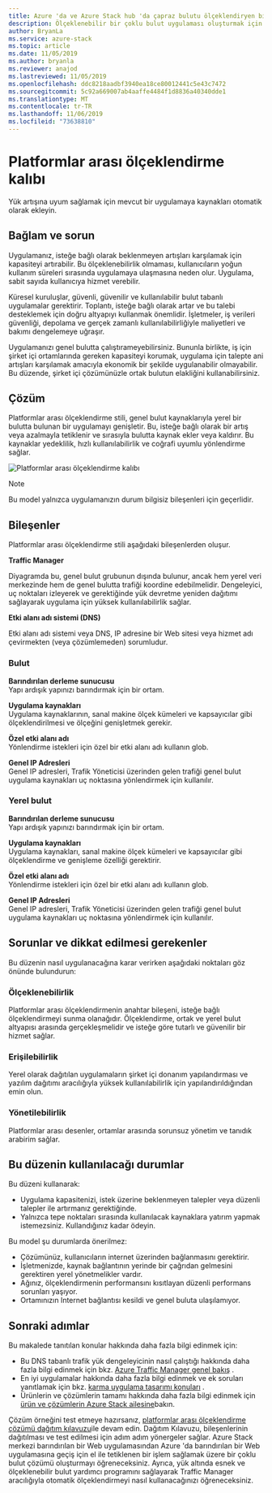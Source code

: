 ```yaml
---
title: Azure 'da ve Azure Stack hub 'da çapraz bulutu ölçeklendiryen bir uygulama oluşturmaya yönelik bir model.
description: Ölçeklenebilir bir çoklu bulut uygulaması oluşturmak için Azure ve Azure Stack hub 'ı nasıl kullanacağınızı öğrenin.
author: BryanLa
ms.service: azure-stack
ms.topic: article
ms.date: 11/05/2019
ms.author: bryanla
ms.reviewer: anajod
ms.lastreviewed: 11/05/2019
ms.openlocfilehash: ddc8218aadbf3940ea18ce80012441c5e43c7472
ms.sourcegitcommit: 5c92a669007ab4aaffe4484f1d8836a40340dde1
ms.translationtype: MT
ms.contentlocale: tr-TR
ms.lasthandoff: 11/06/2019
ms.locfileid: "73638810"
---
```

# <a name="cross-cloud-scaling-pattern"></a>Platformlar arası ölçeklendirme kalıbı

Yük artışına uyum sağlamak için mevcut bir uygulamaya kaynakları otomatik olarak ekleyin.

## <a name="context-and-problem"></a>Bağlam ve sorun

Uygulamanız, isteğe bağlı olarak beklenmeyen artışları karşılamak için kapasiteyi artırabilir. Bu ölçeklenebilirlik olmaması, kullanıcıların yoğun kullanım süreleri sırasında uygulamaya ulaşmasına neden olur. Uygulama, sabit sayıda kullanıcıya hizmet verebilir.

Küresel kuruluşlar, güvenli, güvenilir ve kullanılabilir bulut tabanlı uygulamalar gerektirir. Toplantı, isteğe bağlı olarak artar ve bu talebi desteklemek için doğru altyapıyı kullanmak önemlidir. İşletmeler, iş verileri güvenliği, depolama ve gerçek zamanlı kullanılabilirliğiyle maliyetleri ve bakımı dengelemeye uğraşır.

Uygulamanızı genel bulutta çalıştırameyebilirsiniz. Bununla birlikte, iş için şirket içi ortamlarında gereken kapasiteyi korumak, uygulama için talepte ani artışları karşılamak amacıyla ekonomik bir şekilde uygulanabilir olmayabilir. Bu düzende, şirket içi çözümünüzle ortak bulutun elakliğini kullanabilirsiniz.

## <a name="solution"></a>Çözüm

Platformlar arası ölçeklendirme stili, genel bulut kaynaklarıyla yerel bir bulutta bulunan bir uygulamayı genişletir. Bu, isteğe bağlı olarak bir artış veya azalmayla tetiklenir ve sırasıyla bulutta kaynak ekler veya kaldırır. Bu kaynaklar yedeklilik, hızlı kullanılabilirlik ve coğrafi uyumlu yönlendirme sağlar.

![Platformlar arası ölçeklendirme kalıbı](media/pattern-cross-cloud-scale/cross-cloud-scaling.png)

> [!NOTE]
> Bu model yalnızca uygulamanızın durum bilgisiz bileşenleri için geçerlidir.

## <a name="components"></a>Bileşenler

Platformlar arası ölçeklendirme stili aşağıdaki bileşenlerden oluşur.

**Traffic Manager**  

Diyagramda bu, genel bulut grubunun dışında bulunur, ancak hem yerel veri merkezinde hem de genel bulutta trafiği koordine edebilmelidir. Dengeleyici, uç noktaları izleyerek ve gerektiğinde yük devretme yeniden dağıtımı sağlayarak uygulama için yüksek kullanılabilirlik sağlar.

**Etki alanı adı sistemi (DNS)**  

Etki alanı adı sistemi veya DNS, IP adresine bir Web sitesi veya hizmet adı çevirmekten (veya çözümlemeden) sorumludur.

### <a name="cloud"></a>Bulut

**Barındırılan derleme sunucusu**  
Yapı ardışık yapınızı barındırmak için bir ortam.

**Uygulama kaynakları**  
Uygulama kaynaklarının, sanal makine ölçek kümeleri ve kapsayıcılar gibi ölçeklendirilmesi ve ölçeğini genişletmek gerekir.

**Özel etki alanı adı**  
Yönlendirme istekleri için özel bir etki alanı adı kullanın glob.

**Genel IP Adresleri**  
Genel IP adresleri, Trafik Yöneticisi üzerinden gelen trafiği genel bulut uygulama kaynakları uç noktasına yönlendirmek için kullanılır.  

### <a name="local-cloud"></a>Yerel bulut

**Barındırılan derleme sunucusu**  
Yapı ardışık yapınızı barındırmak için bir ortam.

**Uygulama kaynakları**  
Uygulama kaynakları, sanal makine ölçek kümeleri ve kapsayıcılar gibi ölçeklendirme ve genişleme özelliği gerektirir.

**Özel etki alanı adı**  
Yönlendirme istekleri için özel bir etki alanı adı kullanın glob.

**Genel IP Adresleri**  
Genel IP adresleri, Trafik Yöneticisi üzerinden gelen trafiği genel bulut uygulama kaynakları uç noktasına yönlendirmek için kullanılır. 

## <a name="issues-and-considerations"></a>Sorunlar ve dikkat edilmesi gerekenler

Bu düzenin nasıl uygulanacağına karar verirken aşağıdaki noktaları göz önünde bulundurun:

### <a name="scalability"></a>Ölçeklenebilirlik

Platformlar arası ölçeklendirmenin anahtar bileşeni, isteğe bağlı ölçeklendirmeyi sunma olanağıdır. Ölçeklendirme, ortak ve yerel bulut altyapısı arasında gerçekleşmelidir ve isteğe göre tutarlı ve güvenilir bir hizmet sağlar.

### <a name="availability"></a>Erişilebilirlik

Yerel olarak dağıtılan uygulamaların şirket içi donanım yapılandırması ve yazılım dağıtımı aracılığıyla yüksek kullanılabilirlik için yapılandırıldığından emin olun.

### <a name="manageability"></a>Yönetilebilirlik

Platformlar arası desenler, ortamlar arasında sorunsuz yönetim ve tanıdık arabirim sağlar.

## <a name="when-to-use-this-pattern"></a>Bu düzenin kullanılacağı durumlar

Bu düzeni kullanarak:

- Uygulama kapasitenizi, istek üzerine beklenmeyen talepler veya düzenli talepler ile artırmanız gerektiğinde.
- Yalnızca tepe noktaları sırasında kullanılacak kaynaklara yatırım yapmak istemezsiniz. Kullandığınız kadar ödeyin.

Bu model şu durumlarda önerilmez:

- Çözümünüz, kullanıcıların internet üzerinden bağlanmasını gerektirir.
- İşletmenizde, kaynak bağlantının yerinde bir çağrıdan gelmesini gerektiren yerel yönetmelikler vardır.
- Ağınız, ölçeklendirmenin performansını kısıtlayan düzenli performans sorunları yaşıyor.
- Ortamınızın Internet bağlantısı kesildi ve genel buluta ulaşılamıyor.

## <a name="next-steps"></a>Sonraki adımlar

Bu makalede tanıtılan konular hakkında daha fazla bilgi edinmek için:
- Bu DNS tabanlı trafik yük dengeleyicinin nasıl çalıştığı hakkında daha fazla bilgi edinmek için bkz. [Azure Traffic Manager genel bakış](/azure/traffic-manager/traffic-manager-overview) .
- En iyi uygulamalar hakkında daha fazla bilgi edinmek ve ek soruları yanıtlamak için bkz. [karma uygulama tasarımı konuları](overview-app-design-considerations.md) .
- Ürünlerin ve çözümlerin tamamı hakkında daha fazla bilgi edinmek için [ürün ve çözümlerin Azure Stack ailesine](/azure-stack)bakın.

Çözüm örneğini test etmeye hazırsanız, [platformlar arası ölçeklendirme çözümü dağıtım kılavuzu](solution-deployment-guide-cross-cloud-scaling.md)ile devam edin. Dağıtım Kılavuzu, bileşenlerinin dağıtılması ve test edilmesi için adım adım yönergeler sağlar. Azure Stack merkezi barındırılan bir Web uygulamasından Azure 'da barındırılan bir Web uygulamasına geçiş için el ile tetiklenen bir işlem sağlamak üzere bir çoklu bulut çözümü oluşturmayı öğreneceksiniz. Ayrıca, yük altında esnek ve ölçeklenebilir bulut yardımcı programını sağlayarak Traffic Manager aracılığıyla otomatik ölçeklendirmeyi nasıl kullanacağınızı öğreneceksiniz.
